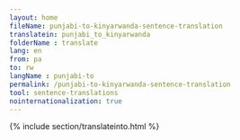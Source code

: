 ```yaml
---
layout: home
fileName: punjabi-to-kinyarwanda-sentence-translation
translatein: punjabi_to_kinyarwanda
folderName : translate
lang: en
from: pa
to: rw
langName : punjabi-to
permalink: /punjabi-to-kinyarwanda-sentence-translation
tool: sentence-translations
nointernationalization: true
---
```

{% include section/translateinto.html %}
